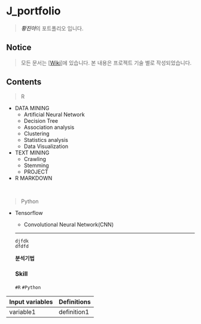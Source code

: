# J_portfolio
> ***황진아***의 포트폴리오 입니다.
## Notice
> 모든 문서는 [[Wiki](https://github.com/Jina-Hwang/J_portfolio/wiki)]에 있습니다.
> 본 내용은 프로젝트 기술 별로 작성되었습니다.
## Contents
> R
* DATA MINING
  * Artificial Neural Network
  * Decision Tree
  * Association analysis
  * Clustering
  * Statistics analysis
  * Data Visualization
* TEXT MINING
  * Crawling
  * Stemming
  * PROJECT
* R MARKDOWN

<br>

> Python  
- Tensorflow
  + Convolutional Neural Network(CNN)

  *************
  
  ```
  djfdk
  dfdfd
  ```
  
  **분석기법**
  
  
  ### Skill
  
  `#R` `#Python`
  

  
Input variables | Definitions
------------- | -------------
variable1 | definition1
